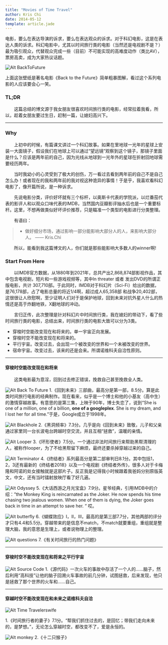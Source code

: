 ```yaml
---
title: "Movies of Time Travel"
author: Kris Chi
date: 2014-05-12
template: article.jade
---
```


电影，要么在表达导演的诉求，要么在表达观众的诉求。对于科幻电影，这是在表达人类的诉求。科幻电影中，尤其以时间旅行类的电影（当然还是电视剧不是？）最为吸引观众，代替观众完成一些（目前）不可能实现的高难度动作（类比AV），票房高卖，成为大家热议话题。
<span class="more"></span>


![Alt BackToFuture](backtofuture.jpg)


上面这张壁纸是著名电影《Back to the Future》简单粗暴图解，看过这个系列电影的人应该要会心一笑。


### TL;DR
&emsp;&emsp;这篇总结的博文源于我女朋友很喜欢时间旅行类的电影，经常拉着我看，所以，趁着女朋友要过生日，赶制一篇，让媳妇高兴下。

* * *

### Why

&emsp;&emsp;上初中的时候，有篇课文讲过一个科幻故事。如果在里地球一光年的星球上安装一大面镜子，假设我们在地球上可以通过“望远镜”观察到这个镜子，那镜子里面是什么？应该是两年前的自己，因为光线从地球到一光年外的星球在折射回地球需要经历两年。

&emsp;&emsp;当时我幼小的心灵受到了极大的创伤，万一看过去看到两年前的自己不是自己怎么办！或者现在的我和两年前的我对视这种诡异的事情！于是乎，我喜欢看科幻电影了，像开篇所说，是一种诉求。

&emsp;&emsp;先说电影分类，评价好坏就有三个标杆，以奥斯卡代表的学院派，以烂番茄代表的影评人和以观众口味代表的IMDB，当然国内豆瓣影评抽水后也是一个重要标杆。这里，不想再做类似好坏评价推荐，只是瞄准一个类型的电影进行分类整理。

&emsp;&emsp;有语曰：

> * 做好细分市场，通过影响一部分能影响大部分人的人，来影响大部分人。 —— Kris.Chi


&emsp;&emsp;所以，能看到我这篇博文的人，你们就是那些能影响大多数人的winner啊!


### Start From Here

&emsp;&emsp;以IMDB官方数据，从1880年到2021年，总共产出2,868,874部影视作品，其中包含电视剧，短片和一些游戏视频等，其中In threater 或者 发出DVD的所谓正版电影，共计
307,710部。于此同时，IMDB对于科幻片（Sci-Fi）给出的数据，是76,178部，占了电影总量的将近1/4啊，超过成人65,358部 和战争20,402部，这很很让人欣慰啊，至少证明人们对于是保护地球，回到未来对抗外星人什么的热情还是高于炸翻地铁，X翻地球的冲动。

&emsp;&emsp;言归正传，此次整理是针对科幻片中时间旅行类，我在媳妇的带动下，看了些时间旅行类的电影，总结出来，时间旅行类的电影大致可以分为3类。
- 穿梭时空能改变现在和将来的。单一宇宙正向发展。
- 穿梭时空不能改变现在和将来的。
 - 平行宇宙。改变过去，会出现一个被改变的世界和一个未被改变的世界。
 - 宿命宇宙。改变过去，该来的还是会来。所谓诺维科夫自洽性原则。

 * * *

#### 穿梭时空能改变现在和将来

&emsp;&emsp;这类电影最为意淫，回到过去修正错误，挽救自己甚至挽救全人类。

![Alt Back To Future](backtofuturemovie.jpg)
1.《回到未来》三部曲，最高分是第一部，8.5分。算是此类时间旅行电影的经典制作。现在看来，似乎是一个博士和他的小基友（高中生）的激情穿越故事。有意思的是第三集，上映于90年，博士失恋了，说到“She is one of a million, one of a billion, **one of a googleplex**. She is my dream, and I lost her for all time.”于是，Google成立于1998年。

![Alt Blackhole](frequency.jpg)
2.《黑洞频率》7.3分。几乎是向《回到未来》致敬，儿子和父亲通过家里同一台长波电台跨越时空交流，并且互相“拯救”，温暖的亲情。

![Alt Looper](looper.jpg)
3.《环形使者》7.5分。一个通过非法时间旅行来帮助黑帮清理的人，被称作looper，为了不给黑帮留下麻烦，最终还要杀掉穿越过来的自己。

![Alt Terminator](terminator.jpg)
4.《终结者》系列最高分是第二部审判日8.1分。其中包括1，2，3还有最新的《终结者2018》以及一个电视剧《终结者外传》，很多人对于卡梅隆和阿诺的处女接触就是这部片子。反正我是记得我小时候跟着我爸妈分别原版英文，中文，还有当时镭射放映厅看了好几遍。

![Alt Odyssey](obyss.jpg)
5.《大话西游之月光宝盒》7.9分。星爷经典，引用IMDB中的介绍：”the Monkey King is reincarnated as the Joker. He now spends his time chasing two jealous women. When one of them is dying, the Joker goes back in time in an attempt to save her. “ 哎。

![Alt butterfly](butterfly.jpg)
6.《蝴蝶效应》I，II，III，最高的是第三部7.7分，其他两部的评分才只有4.4和5.5分。穿越带来的是信息不match，不match就要重组，重组就是整理大脑，我的意思是生理上，或者说物理上的整理。

![Alt questions](questions.jpg)
7.《有关时间旅行的热门问题》

* * *

#### 穿梭时空不能改变现在和将来之平行宇宙

![Alt Source Code](sourcecode.jpg)
1.《源代码》一次火车的事故中存活了一个人的......脑子，然后利用“高科技”让他的脑子回溯火车事故的前几分钟，试图拯救，后来发现，他只是拯救了那个世界的火车和......自己。

* * * 

#### 穿越时空不能改变现在和未来之诺维科夫自洽

![Alt Time Travelerswife](travelerswife.jpg)

1.《时间旅行者的妻子》7.1分。“帮我们抓住过去的，是回忆；带我们走向未来的，是梦想。”，无论怎么穿越时空，都改变不了，爱是永恒的。

![Alt monkey](monkey.jpg)
2.《十二只猴子》
